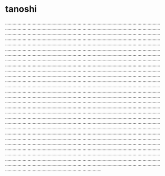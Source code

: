 # tanoshi
.............................................................................................................................................................................................................................................................................................................................................................................................................................................................................................................................................................................................................................................................................................................................................................................................................................................................................................................................................................................................................................................................................................................................................................................................................................................................................................................................................................................................................................................................................................................................................................................................................................................................................................................................................................................................................................................................................................................................................................................................................................................................................................................................................................................................................................................................................................................................................................................................................................................................................................................................................................................................................................................................................................................................................................................................................................................................................................................................................................................................................................................................................................................................................................................................................................................................................................................................................................................................................................................................................................................................................................................................................................................................................................
